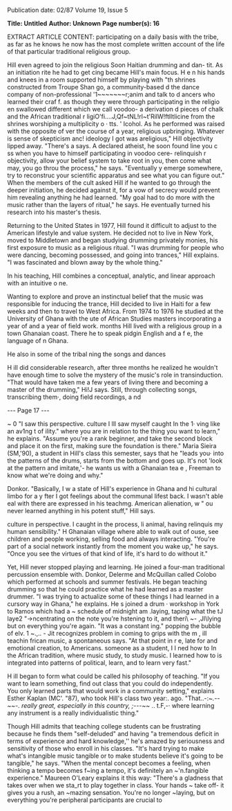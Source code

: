 Publication date: 02/87
Volume 19, Issue 5

**Title:  Untitled**
**Author: Unknown**
**Page number(s): 16**

EXTRACT ARTICLE CONTENT:
participating on a daily basis with the 
tribe, as far as he knows he now has the 
most complete written account of the 
life of that particular traditional 
religious group. 


Hill even agreed to join the religious 
Soon Haitian drumming and dan- tit. As an initiation rite he had to get 
cing became Hill's main focus. H e 
n his hands and knees in a room 
supported himself by playing with 
"th 
shrines 
constructed 
from 
Troupe Shan go, a community-based 
d 
the 
dance company of non-professional '1~~~~~~~r;anim 
and talk to 
d ancers who learned their 
craf f. 
as though they were 
through participating in the religio 
en swallowed different 
which we call voodoo- a derivation 
d pieces of chalk and 
the African traditional r ligiO'fi....J,Qf~tNL!rl~t'RilW!ftlltlicine from the shrines 
worshiping a multiplicity o 
· tts. ' 
Icohol. As he performed 
was 
raised with 
the opposite of 
ver the course of a year, 
religious upbringing. Whatever 
is sense of skepticism anc! 
ideology I got was areligious," Hill 
objectivity 
lipped away. "There's a 
says. A declared atheist, he soon found 
line you c 
ss when you have to 
himself participating in voodoo cere-
relinquish 
r objectivity, allow your 
belief system to take root in you, 
then come what may, you go throu 
the process," he says. "Eventually y 
emerge somewhere, try to reconstruc 
your scientific apparatus and see what 
you can 
figure 
out." When the 
members of the cult asked Hill if he 
wanted to go through the deeper 
initiation, he decided against it, for a 
vow of secrecy would prevent him 
revealing anything he had 
learned. "My goal had to do more with 
the music rather than the layers of 
ritual," he says. He eventually turned 
his research into his master's thesis. 


Returning to the United States in 
1977, Hill found it difficult to adjust to 
the American 
lifestyle and value 
system. He decided not to live in New 
York, moved to Middletown and 
began studying drumming privately 
monies, his first exposure to music as a 
religious ritual. "I was drumming for 
people who were dancing, becoming 
possessed, and going into trances," Hill 
explains. "I was fascinated and blown 
away by the whole thing." 


In his teaching, Hill combines a conceptual, analytic, and linear approach with an intuitive 
o ne. 


Wanting to explore and prove an 
instinctual belief that the music was 
responsible for inducing the trance, 
Hill decided to live in Haiti for a few 
weeks and then to travel to West 
Africa. From 1974 to 1976 he studied 
at the University of Ghana with the 
ute of African Studies masters 
incorporating a year of 
and a year of field work. 
months Hill lived with a 
religious group in a town 
Ghanaian coast. There he 
to speak pidgin English and a 
f 
e, 
the language of 
n 
Ghana. 


He also 
in some of the tribal 
ning the songs and dances 


H ill 
did considerable 
research, 
after 
three 
months he 
realized he wouldn't have enough time 
to solve the mystery of the music's role 
in transinduction. "That would have 
taken me a few years of living there 
and becoming a 
master of the 
drumming," Hi!J says. Still, through 
collecting songs, transcribing them·, 
doing 
field 
recordings, 
a nd 


--- Page 17 ---


~ 
0 "I saw this 
perspective. 
culture 
I 
lll 
saw 
myself caught In the 
1· ving like an 
av1ng 
t of 
ility." 
where you are in relation to the thing 
you want to learn," he explains. 
"Assume you're a rank beginner, and 
take the second block and place it on 
the first, making sure the foundation is 
there." Maria Sieira (SM,'90), 
a 
student in Hill's class this semester, 
says that he "leads you· into the patterns 
of the drums, starts from the bottom 
and goes up. It's not 'look at the 
pattern and imitate,'- he wants us 
with a Ghanaian tea e , Freeman 
to know what we're doing and why." 


Donkor. "Basically, I w 
a state of 
Hill's experience in Ghana and hi 
cultural limbo for a y 
fter I got 
feelings about the communal lifest 
back. 
I wasn't able 
eal with 
there are expressed in his teachmg. 
American alienation, w 
" ou never learned anything in his 
potent stuff," Hill says. 


culture in perspective. I 
caught in the process, li 
animal, having relinquis 
my human sensibility." H 
Ghanaian village where 
able to walk out of 
ouse, see 
children and people working, selling 
food and always interacting. "You're 
part of a social network instantly from 
the moment you wake up," he says. 
"Once you see the virtues of that kind 
of life, it's hard to do without it." 


Yet, Hill never stopped playing and 
learning. 
He joined a 
four-man 
traditional percussion ensemble with. 
Donkor, 
Delerme and McQuillan 
called Colobo which performed at 
schools and summer festivals. He 
began teaching drumming so that he 
could practice what he had learned as a 
master drummer. "I was trying to 
actualize some of these things I had 
learned in a cursory way in Ghana," he 
explains. He 
s joined a drum · 
workshop in 
York 
to Ramos which had a 
~ schedule of midnight 
am 
\.laying, taping what the 
tJ 
laye2 
"->ncentrating on the note you're 
hstening to it, and theri\ ~-
,Jl\lying but on everything you're 
again. "It was a constant 
ing." 
popping the bubble of elv. 1 
~.,.. -
Jit 
recognizes 
problem 
in 
coming to grips with the m 
, 
ill 
teachin 
frican music, a spontaneous 
says. "At that point in 
r e, late for 
and emotional creation, to Americans. 
someone as a student, I I 
ned how to 
In the African tradition, where music 
study, to study music. I learned how to 
is integrated into patterns of political, 
learn, and to learn very fast." 


H ill began to form what could be 
called his philosophy of teaching. "If 
you want to learn something, find out 
class that you could do independently. 
You only learned parts that would 
work in a community setting," explains 
Esther Kaplan (MC'. "87), who took 
Hill's class two year:. ago. "That..-:~_.--~~-. 
really great, especially in this country, 
;_---~~ .. t.F,-· 
where learning any instrument is a 
really individualistic thing." 


Though Hill admits that teaching 
college students can be frustrating 
because he finds them "self-deluded" 
and having "a tremendous deficit in 
terms of experience and hard 
knowledge,'' he's amazed by 
seriousness and sensitivity of those who 
enroll in his classes. "It's hard trying to 
make what's intangible 
music 
tangible or to make students believe it's 
going to be tangible," he says. "When 
the mental concept becomes a feeling, 
when thinking a 
tempo becomes 
f~ing a tempo, it's definitely an 
~'n.fangible experience." Maureen 
O'Leary explains it this way: "There's a 
gladness that takes over when we sta_rt 
to play together in class. Your hands 
~ take off- it gives you a rush, an 
~mazing sensation. You're no longer 
~laying, but on everything you're 
peripheral participants are crucial 
to
